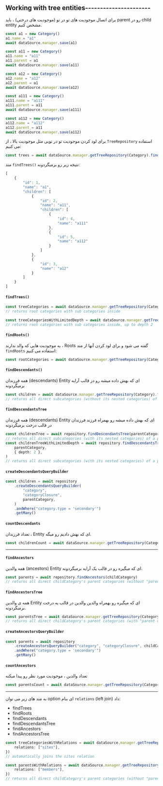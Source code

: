 ## Working with tree entities----------------------

برای اتصال موجودیت های تو در تو (موجودیت های درختی) ، باید parent  رو در child entity مشخص کنیم.

```ts
const a1 = new Category()
a1.name = "a1"
await dataSource.manager.save(a1)

const a11 = new Category()
a11.name = "a11"
a11.parent = a1
await dataSource.manager.save(a11)

const a12 = new Category()
a12.name = "a12"
a12.parent = a1
await dataSource.manager.save(a12)

const a111 = new Category()
a111.name = "a111"
a111.parent = a11
await dataSource.manager.save(a111)

const a112 = new Category()
a112.name = "a112"
a112.parent = a11
await dataSource.manager.save(a112)
```

برای لود کردن موجودیت تو در تویی مثل موجودیت بالا ، از `TreeRepository` استفاده می کنیم:

```ts
const trees = await dataSource.manager.getTreeRepository(Category).findTrees()
```

متد `findTrees()` نتیجه زیر رو برمیگردونه:

```ts
[
    {
        "id": 1,
        "name": "a1",
        "children": [
            {
                "id": 2,
                "name": "a11",
                "children": [
                    {
                        "id": 4,
                        "name": "a111"
                    },
                    {
                        "id": 5,
                        "name": "a112"
                    }
                ]
            },
            {
                "id": 3,
                "name": "a12"
            }
        ]
    }
]
```

#### `findTrees()`

```ts
const treeCategories = await dataSource.manager.getTreeRepository(Category).findTrees()
// returns root categories with sub categories inside

const treeCategoriesWithLimitedDepth = await dataSource.manager.getTreeRepository(Category).findTrees({ depth: 2 })
// returns root categories with sub categories inside, up to depth 2
```

#### `findRoots()`

به موجودیت هایی که والد ندارند ، Roots گفته می شود و برای لود کردن آنها از متد `findRoots` استفاده  می کنیم:

```ts
const rootCategories = await dataSource.manager.getTreeRepository(Category).findRoots() // returns root categories without sub categories inside
```

#### `findDescendants()`

همه فرزندان (descendants) Entity ای که بهش داده میشه رو دز قالب آرایه برمیگردونه

```ts
const children = await dataSource.manager.getTreeRepository(Category).findDescendants(parentCategory)
// returns all direct subcategories (without its nested categories) of a parentCategory
```

#### `findDescendantsTree`

همه فرزندان (descendants) Entity ای که بهش داده میشه رو بهمراه فرزند فرزندان در قالب درخت برمیگردونه

```ts
const childrenTree = await repository.findDescendantsTree(parentCategory)
// returns all direct subcategories (with its nested categories) of a parentCategory
const childrenTreeWithLimitedDepth = await repository.findDescendantsTree(
    parentCategory,
    { depth: 2 },
)
// returns all direct subcategories (with its nested categories) of a parentCategory, up to depth 2
```

#### `createDescendantsQueryBuilder`

```ts
const children = await repository
    .createDescendantsQueryBuilder(
        "category",
        "categoryClosure",
        parentCategory,
    )
    .andWhere("category.type = 'secondary'")
    .getMany()
```

#### `countDescendants`

تعداد فرزندان ، Entity ای که بهش دادیم رو میگه.

```ts
const childrenCount = await dataSource.manager.getTreeRepository(Category).countDescendants(parentCategory)
```

---
#### `findAncestors`

همه والدین (ancestors) Entity ای که میگیره رو در قالب یک آرایه برمیگردونه.

```ts
const parents = await repository.findAncestors(childCategory)
// returns all direct childCategory's parent categories (without "parent of parents")
```

#### `findAncestorsTree`

همه ی والدین Entity ای که میگیره رو بهمراه والدین والدین در قالب یه درخت برمیگردونه.

```ts
const parentsTree = await dataSource.manager.getTreeRepository(Category).findAncestorsTree(childCategory)
// returns all direct childCategory's parent categories (with "parent of parents")
```

#### `createAncestorsQueryBuilder`

```ts
const parents = await repository
    .createAncestorsQueryBuilder("category", "categoryClosure", childCategory)
    .andWhere("category.type = 'secondary'")
    .getMany()
```


#### `countAncestors`

تعداد والدین ، موجودیت مورد نظر رو پیدا میکنه

```ts
const parentsCount = await dataSource.manager.getTreeRepository(Category).countAncestors(childCategory)
```


---

به متد های زیر می توان option ای بنام `relations` (left join) داد:

- findTrees
- findRoots
- findDescendants
- findDescendantsTree
- findAncestors
- findAncestorsTree

```ts
const treeCategoriesWithRelations = await dataSource.manager.getTreeRepository(Category).findTrees({
    relations: ["sites"],
})
// automatically joins the sites relation

const parentsWithRelations = await dataSource.manager.getTreeRepository(Category).findAncestors(childCategory, {
    relations: ["members"],
})
// returns all direct childCategory's parent categories (without "parent of parents") and joins the 'members' relation
```

